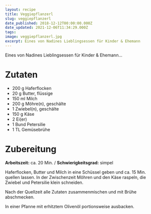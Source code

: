```yaml
---
layout: recipe
title: Veggiepflanzerl
slug: veggiepflanzerl
date_published: 2018-12-12T00:00:00.000Z
date_updated: 2021-12-06T11:34:29.000Z
tags:
image: veggiepflanzerl.jpg
excerpt: Eines von Nadines Lieblingsessen für Kinder & Ehemann
---
```


Eines von Nadines Lieblingsessen für Kinder & Ehemann...

# Zutaten

- 200 g Haferflocken
- 20 g Butter, flüssige
- 150 ml Milch
- 200 g Möhre(n), geschälte
- 1 Zwiebel(n), geschälte
- 150 g Käse
- 2 Ei(er)
- 1 Bund Petersilie
- 1 TL Gemüsebrühe

# Zubereitung

**Arbeitszeit:** ca. 20 Min. / **Schwierigkeitsgrad:** simpel

Haferflocken, Butter und Milch in eine Schüssel geben und ca. 15 Min. quellen lassen. In der Zwischenzeit Möhren und den Käse raspeln, die Zwiebel und Petersilie klein schneiden.

Nach der Quellzeit alle Zutaten zusammenmischen und mit Brühe abschmecken.

In einer Pfanne mit erhitztem Olivenöl portionsweise ausbacken.
